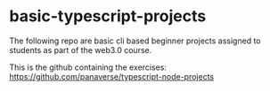 # basic-typescript-projects

The following repo are basic cli based beginner projects assigned to students as part of the web3.0 course. 

This is the github containing the exercises:
https://github.com/panaverse/typescript-node-projects
